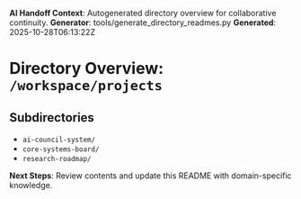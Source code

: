 <!-- AI-Handoff:START -->
**AI Handoff Context**: Autogenerated directory overview for collaborative continuity.
**Generator**: tools/generate_directory_readmes.py
**Generated**: 2025-10-28T06:13:22Z
<!-- AI-Handoff:END -->

# Directory Overview: `/workspace/projects`

## Subdirectories
- `ai-council-system/`
- `core-systems-board/`
- `research-roadmap/`

<!-- AI-Handoff:FOOTER-START -->
**Next Steps**: Review contents and update this README with domain-specific knowledge.
<!-- AI-Handoff:FOOTER-END -->

